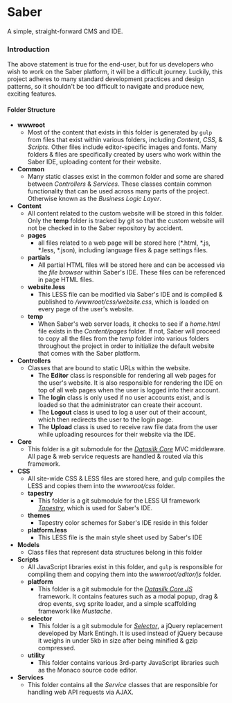 ﻿# Saber
A simple, straight-forward CMS and IDE.

### Introduction
The above statement is true for the end-user, but for us developers who wish to work on the Saber platform, it will be a difficult journey. Luckily, this project adheres to many standard development practices and design patterns, so it shouldn't be too difficult to navigate and produce new, exciting features.

#### Folder Structure

* **wwwroot**
  * Most of the content that exists in this folder is generated by `gulp` from files that exist within various folders, including *Content*, *CSS*, & *Scripts*. Other files include editor-specific images and fonts. Many folders & files are specifically created by users who work within the Saber IDE, uploading content for their website.
* **Common**
  * Many static classes exist in the common folder and some are shared between *Controllers* & *Services*. These classes contain common functionality that can be used across many parts of the project. Otherwise known as the *Business Logic Layer*.
* **Content**
  * All content related to the custom website will be stored in this folder. Only the **temp** folder is tracked by git so that the custom website will not be checked in to the Saber repository by accident.
  * **pages**
    *  all files related to a web page will be stored here (*.html, *.js, *.less, *.json), including language files & page settings files.
  * **partials**
    * All partial HTML files will be stored here and can be accessed via the *file browser* within Saber's IDE. These files can be referenced in page HTML files.
  * **website.less**
    * This LESS file can be modified via Saber's IDE and is compiled & published to */wwwroot/css/website.css*, which is loaded on every page of the user's website.
  * **temp**
    * When Saber's web server loads, it checks to see if a *home.html* file exists in the *Content/pages* folder. If not, Saber will proceed to copy all the files from the *temp* folder into various folders throughout the project in order to initialize the default website that comes with the Saber platform.
* **Controllers**
  * Classes that are bound to static URLs within the website. 
    * The **Editor** class is responsible for rendering all web pages for the user's website. It is also responsible for rendering the IDE on top of all web pages when the user is logged into their account.
	* The **login** class is only used if no user accounts exist, and is loaded so that the administrator can create their account.
	* The **Logout** class is used to log a user out of their account, which then redirects the user to the login page.
	* The **Upload** class is used to receive raw file data from the user while uploading resources for their website via the IDE.
* **Core**
  * This folder is a git submodule for the *[Datasilk Core](https://github.com/Datasilk/Core)* MVC middleware. All page & web service requests are handled & routed via this framework.
* **CSS**
  * All site-wide CSS & LESS files are stored here, and gulp compiles the LESS and copies them into the *wwwroot/css* folder. 
  * **tapestry**
    * This folder is a git submodule for the LESS UI framework *[Tapestry](https://github.com/Websilk/Tapestry)*, which is used for Saber's IDE.
  * **themes**
    * Tapestry color schemes for Saber's IDE reside in this folder
  * **platform.less**
    * This LESS file is the main style sheet used by Saber's IDE
* **Models**
  * Class files that represent data structures belong in this folder
* **Scripts**
  * All JavaScript libraries exist in this folder, and `gulp` is responsible for compiling them and copying them into the *wwwroot/editor/js* folder.
  * **platform**
    * This folder is a git submodule for the *[Datasilk Core JS](https://github.com/Datasilk/CoreJs)* framework. It contains features such as a modal popup, drag & drop events, svg sprite loader, and a simple scaffolding framework like *Mustache*.
  *  **selector**
     *  This folder is a git submodule for *[Selector](https://github.com/Websilk/Selector)*, a jQuery replacement developed by Mark Entingh. It is used instead of jQuery because it weighs in under 5kb in size after being minified & gzip compressed.
  * **utility**
    * This folder contains various 3rd-party JavaScript libraries such as the Monaco source code editor.
* **Services**
  * This folder contains all the *Service* classes that are responsible for handling web API requests via AJAX.